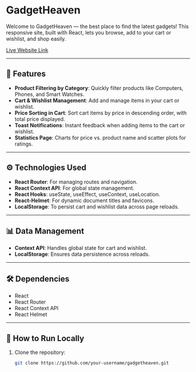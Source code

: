 # GadgetHeaven  

Welcome to GadgetHeaven — the best place to find the latest gadgets! This responsive site, built with React, lets you browse, add to your cart or wishlist, and shop easily.  

[Live Website Link](https://giddy-engine.surge.sh)  

---

## 🚀 Features  
- **Product Filtering by Category**: Quickly filter products like Computers, Phones, and Smart Watches.  
- **Cart & Wishlist Management**: Add and manage items in your cart or wishlist.  
- **Price Sorting in Cart**: Sort cart items by price in descending order, with total price displayed.  
- **Toast Notifications**: Instant feedback when adding items to the cart or wishlist.  
- **Statistics Page**: Charts for price vs. product name and scatter plots for ratings.  

---

## ⚙ Technologies Used  
- **React Router**: For managing routes and navigation.  
- **React Context API**: For global state management.  
- **React Hooks**: useState, useEffect, useContext, useLocation.  
- **React-Helmet**: For dynamic document titles and favicons.  
- **LocalStorage**: To persist cart and wishlist data across page reloads.  

---

## 📊 Data Management  
- **Context API**: Handles global state for cart and wishlist.  
- **LocalStorage**: Ensures data persistence across reloads.  

---


## 🛠 Dependencies  
- React  
- React Router  
- React Context API  
- React Helmet  

---

## 🚀 How to Run Locally  
1. Clone the repository:  
   ```bash
   git clone https://github.com/your-username/gadgetheaven.git
